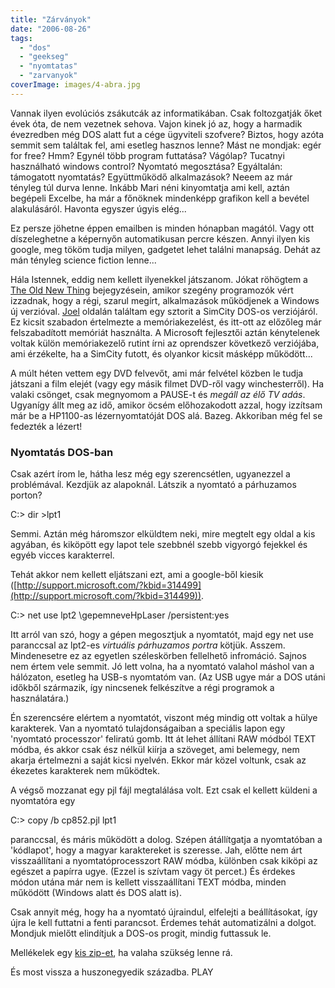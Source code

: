 ```yaml
---
title: "Zárványok"
date: "2006-08-26"
tags: 
  - "dos"
  - "geekseg"
  - "nyomtatas"
  - "zarvanyok"
coverImage: images/4-abra.jpg
---
```


Vannak ilyen evolúciós zsákutcák az informatikában. Csak foltozgatják őket évek óta, de nem vezetnek sehova. Vajon kinek jó az, hogy a harmadik évezredben még DOS alatt fut a cége ügyviteli szofvere? Biztos, hogy azóta semmit sem találtak fel, ami esetleg hasznos lenne? Mást ne mondjak: egér for free? Hmm? Egynél több program futtatása? Vágólap? Tucatnyi használható windows control? Nyomtató megosztása? Egyáltalán: támogatott nyomtatás? Együttműködő alkalmazások? Neeem az már tényleg túl durva lenne. Inkább Mari néni kinyomtatja ami kell, aztán begépeli Excelbe, ha már a főnöknek mindenképp grafikon kell a bevétel alakulásáról. Havonta egyszer úgyis elég...

Ez persze jöhetne éppen emailben is minden hónapban magától. Vagy ott díszeleghetne a képernyőn automatikusan percre készen. Annyi ilyen kis google, meg tököm tudja milyen, gadgetet lehet találni manapság. Dehát az mán tényleg science fiction lenne...

Hála Istennek, eddig nem kellett ilyenekkel játszanom. Jókat röhögtem a [The Old New Thing](http://blogs.msdn.com/oldnewthing/archive/2006/01/09/510781.aspx "The Old New Thing") bejegyzésein, amikor szegény programozók vért izzadnak, hogy a régi, szarul megírt, alkalmazások működjenek a Windows új verzióval. [Joel](http://www.joelonsoftware.com/articles/APIWar.html "Joel On Software") oldalán találtam egy sztorit a SimCity DOS-os verziójáról. Ez kicsit szabadon értelmezte a memóriakezelést, és itt-ott az előzőleg már felszabadított memóriát használta. A Microsoft fejlesztői aztán kénytelenek voltak külön memóriakezelő rutint írni az oprendszer következő verziójába, ami érzékelte, ha a SimCity futott, és olyankor kicsit másképp működött...

A múlt héten vettem egy DVD felvevőt, ami már felvétel közben le tudja játszani a film elejét (vagy egy másik filmet DVD-ről vagy winchesterről). Ha valaki csönget, csak megnyomom a PAUSE-t és _megáll az élő TV adás_. Ugyanígy állt meg az idő, amikor öcsém előhozakodott azzal, hogy izzítsam már be a HP1100-as lézernyomtatóját DOS alá. Bazeg. Akkoriban még fel se fedezték a lézert!

### Nyomtatás DOS-ban

Csak azért írom le, hátha lesz még egy szerencsétlen, ugyanezzel a problémával. Kezdjük az alapoknál. Látszik a nyomtató a párhuzamos porton?

C:> dir >lpt1

Semmi. Aztán még háromszor elküldtem neki, mire megtelt egy oldal a kis agyában, és kiköpött egy lapot tele szebbnél szebb vigyorgó fejekkel és egyéb vicces karakterrel.

Tehát akkor nem kellett eljátszani ezt, ami a google-ből kiesik ([http://support.microsoft.com/?kbid=314499](http://support.microsoft.com/?kbid=314499)).

C:> net use lpt2 \\gepemneveHpLaser  /persistent:yes

Itt arról van szó, hogy a gépen megosztjuk a nyomtatót, majd egy net use paranccsal az lpt2-es _virtuális párhuzamos portra_ kötjük. Asszem. Mindenesetre ez az egyetlen széleskörben fellelhető infromáció. Sajnos nem értem vele semmit. Jó lett volna, ha a nyomtató valahol máshol van a hálózaton, esetleg ha USB-s nyomtatóm van. (Az USB ugye már a DOS utáni időkből származik, így nincsenek felkészítve a régi programok a használatára.)

Én szerencsére elértem a nyomtatót, viszont még mindig ott voltak a hülye karakterek. Van a nyomtató tulajdonságaiban a speciális lapon egy 'nyomtató processzor' feliratú gomb. Itt át lehet állítani RAW módból TEXT módba, és akkor csak ész nélkül kiírja a szöveget, ami belemegy, nem akarja értelmezni a saját kicsi nyelvén. Ekkor már közel voltunk, csak az ékezetes karakterek nem működtek.

A végső mozzanat egy pjl fájl megtalálása volt. Ezt csak el kellett küldeni a nyomtatóra egy

C:> copy /b cp852.pjl lpt1

paranccsal, és máris működött a dolog. Szépen átállítgatja a nyomtatóban a 'kódlapot', hogy a magyar karaktereket is szeresse. Jah, előtte nem árt visszaállítani a nyomtatóprocesszort RAW módba, különben csak kiköpi az egészet a papírra ugye. (Ezzel is szívtam vagy öt percet.) És érdekes módon utána már nem is kellett visszaállítani TEXT módba, minden működött (Windows alatt és DOS alatt is).

Csak annyit még, hogy ha a nyomtató újraindul, elfelejti a beállításokat, így újra le kell futtatni a fenti parancsot. Érdemes tehát automatizálni a dolgot. Mondjuk mielőtt elindítjuk a DOS-os progit, mindig futtassuk le.

Mellékelek egy [kis zip-et](https://csokavar.hu/wp-content/uploads/2006/08/hp1100_DOS.zip), ha valaha szükség lenne rá.

És most vissza a huszonegyedik századba. PLAY

